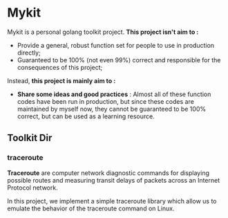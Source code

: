 #  Mykit

Mykit is a personal golang toolkit project. **This project isn't aim to :**

* Provide a general, robust function set for people to use in production directly;
* Guaranteed to be 100% (not even 99%) correct and responsible for the consequences of this project;

Instead, **this project is mainly aim to :** 

* **Share some ideas and good practices** : Almost all of these function codes have been run in production, 
but since these codes are maintained by myself now, they cannot be guaranteed to be 
100% correct, but can be used as a learning resource.

## Toolkit Dir
### traceroute
**Traceroute** are computer network diagnostic commands for displaying possible routes 
and measuring transit delays of packets across an Internet Protocol network.

In this project, we implement a simple traceroute library which allow us to 
emulate the behavior of the traceroute command on Linux.
